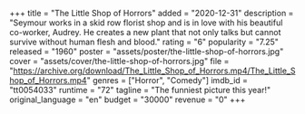+++
title = "The Little Shop of Horrors"
added = "2020-12-31"
description = "Seymour works in a skid row florist shop and is in love with his beautiful co-worker, Audrey. He creates a new plant that not only talks but cannot survive without human flesh and blood."
rating = "6"
popularity = "7.25"
released = "1960"
poster = "assets/poster/the-little-shop-of-horrors.jpg"
cover = "assets/cover/the-little-shop-of-horrors.jpg"
file = "https://archive.org/download/The_Little_Shop_of_Horrors.mp4/The_Little_Shop_of_Horrors.mp4"
genres = ["Horror", "Comedy"]
imdb_id = "tt0054033"
runtime = "72"
tagline = "The funniest picture this year!"
original_language = "en"
budget = "30000"
revenue = "0"
+++
